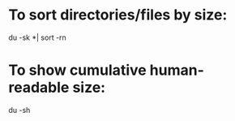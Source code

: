# To sort directories/files by size:

du -sk \*| sort -rn

# To show cumulative human-readable size:

du -sh
